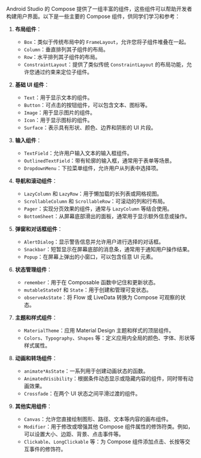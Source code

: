 Android Studio 的 Compose 提供了一组丰富的组件，这些组件可以帮助开发者构建用户界面。以下是一些主要的 Compose 组件，供同学们学习和参考：

1. **布局组件**：


	* `Box`：类似于传统布局中的 `FrameLayout`，允许您将子组件堆叠在一起。
	* `Column`：垂直排列其子组件的布局。
	* `Row`：水平排列其子组件的布局。
	* `ConstraintLayout`：提供了类似传统 `ConstraintLayout` 的布局功能，允许您通过约束来定位子组件。
2. **基础 UI 组件**：


	* `Text`：用于显示文本的组件。
	* `Button`：可点击的按钮组件，可以包含文本、图标等。
	* `Image`：用于显示图片的组件。
	* `Icon`：用于显示图标的组件。
	* `Surface`：表示具有形状、颜色、边界和阴影的 UI 片段。
3. **输入组件**：


	* `TextField`：允许用户输入文本的输入框组件。
	* `OutlinedTextField`：带有轮廓的输入框，通常用于表单等场景。
	* `DropdownMenu`：下拉菜单组件，允许用户从列表中选择项。
4. **导航和滚动组件**：


	* `LazyColumn` 和 `LazyRow`：用于懒加载的长列表或网格视图。
	* `ScrollableColumn` 和 `ScrollableRow`：可滚动的列和行布局。
	* `Pager`：实现分页效果的组件，通常与 `LazyColumn` 等结合使用。
	* `BottomSheet`：从屏幕底部滑出的面板，通常用于显示额外信息或操作。
5. **弹窗和对话框组件**：


	* `AlertDialog`：显示警告信息并允许用户进行选择的对话框。
	* `Snackbar`：短暂显示在屏幕底部的消息条，通常用于通知用户操作结果。
	* `Popup`：在屏幕上弹出的小窗口，可以包含任意 UI 元素。
6. **状态管理组件**：


	* `remember`：用于在 Composable 函数中记住和更新状态。
	* `mutableStateOf` 和 `State`：用于创建和管理可变状态。
	* `observeAsState`：将 Flow 或 LiveData 转换为 Compose 可观察的状态。
7. **主题和样式组件**：


	* `MaterialTheme`：应用 Material Design 主题和样式的顶层组件。
	* `Colors`、`Typography`、`Shapes` 等：定义应用内全局的颜色、字体、形状等样式属性。
8. **动画和转场组件**：


	* `animate*AsState`：一系列用于创建动画状态的函数。
	* `AnimatedVisibility`：根据条件动态显示或隐藏内容的组件，同时带有动画效果。
	* `Crossfade`：在两个 UI 状态之间平滑过渡的组件。
9. **其他实用组件**：


	* `Canvas`：允许您直接绘制图形、路径、文本等内容的画布组件。
	* `Modifier`：用于修改或增强其他 Compose 组件属性的修饰符类。例如，可以设置大小、边距、背景、点击事件等。
	* `Clickable`、`LongClickable` 等：为 Compose 组件添加点击、长按等交互事件的修饰符。
